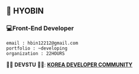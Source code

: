 ## 🎃 HYOBIN

### 💻Front-End Developer

```
email : hbin12212@gmail.com
portfolio : ~developing
organization : 22HOURS
```

🙋‍♀️ **DEVSTU** 🙋‍♂️: [**KOREA DEVELOPER COMMUNITY**](https://devstu.co.kr)
<!--
**sg05138/sg05138** is a ✨ _special_ ✨ repository because its `README.md` (this file) appears on your GitHub profile.

-->
